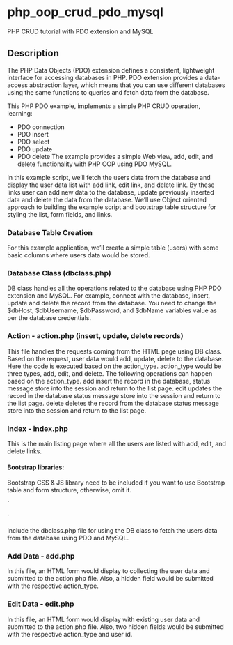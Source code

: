 # php_oop_crud_pdo_mysql
PHP CRUD tutorial with PDO extension and MySQL
## Description
The PHP Data Objects (PDO) extension defines a consistent, lightweight interface for accessing databases in PHP. PDO extension provides a data-access abstraction layer, which means that you can use different databases using the same functions to queries and fetch data from the database.

This PHP PDO example, implements a simple PHP CRUD operation, learning:
* PDO connection
* PDO insert 
* PDO select 
* PDO update 
* PDO delete 
The example provides a simple Web view, add, edit, and delete functionality with PHP OOP using PDO MySQL.

In this example script, we’ll fetch the users data from the database and display the user data list with add link, edit link, and delete link. By these links user can add new data to the database, update previously inserted data and delete the data from the database. We’ll use Object oriented approach to building the example script and bootstrap table structure for styling the list, form fields, and links.

### Database Table Creation
For this example application, we’ll create a simple table (users) with some basic columns where users data would be stored.

### Database Class (dbclass.php)
DB class handles all the operations related to the database using PHP PDO extension and MySQL. For example, connect with the database, insert, update and delete the record from the database. You need to change the $dbHost, $dbUsername, $dbPassword, and $dbName variables value as per the database credentials.

### Action - action.php (insert, update, delete records)
This file handles the requests coming from the HTML page using DB class. Based on the request, user data would add, update, delete to the database. Here the code is executed based on the action_type. action_type would be three types, add, edit, and delete. The following operations can happen based on the action_type.
add insert the record in the database, status message store into the session and return to the list page.
edit updates the record in the database status message store into the session and return to the list page.
delete deletes the record from the database status message store into the session and return to the list page.

### Index - index.php
This is the main listing page where all the users are listed with add, edit, and delete links.

#### Bootstrap libraries:
Bootstrap CSS & JS library need to be included if you want to use Bootstrap table and form structure, otherwise, omit it.

`<link href="https://maxcdn.bootstrapcdn.com/bootstrap/3.3.5/css/bootstrap.min.css" rel="stylesheet">
<script src="https://maxcdn.bootstrapcdn.com/bootstrap/3.3.5/js/bootstrap.min.js"></script>`

Include the dbclass.php file for using the DB class to fetch the users data from the database using PDO and MySQL.

### Add Data - add.php
In this file, an HTML form would display to collecting the user data and submitted to the action.php file. Also, a hidden field would be submitted with the respective action_type.

### Edit Data - edit.php
In this file, an HTML form would display with existing user data and submitted to the action.php file. Also, two hidden fields would be submitted with the respective action_type and user id.

